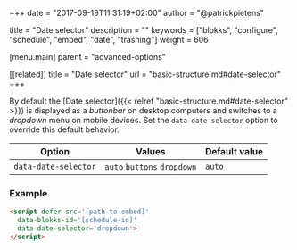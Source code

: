 +++
date            = "2017-09-19T11:31:19+02:00"
author          = "@patrickpietens"

title           = "Date selector"
description     = ""
keywords        = ["blokks", "configure", "schedule", "embed", "date", "trashing"]
weight          = 606

[menu.main]
parent          = "advanced-options"

[[related]]
title = "Date selector"
url = "basic-structure.md#date-selector"
+++

By default the [Date selector]({{< relref "basic-structure.md#date-selector" >}}) is displayed as a *buttonbar* on desktop computers and switches to a *dropdown* menu on mobile devices. Set the `data-date-selector` option to override this default behavior.

| Option | Values | Default value |
|--------|--------|---------------|
| `data-date-selector` | `auto` `buttons` `dropdown` | `auto` |

### Example

```html
<script	defer src='[path-to-embed]'
  data-blokks-id='[schedule-id]'
  data-date-selector='dropdown'>
</script>
```